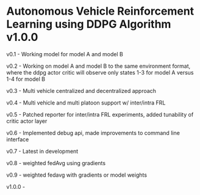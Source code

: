 # Autonomous Vehicle Reinforcement Learning using DDPG Algorithm v1.0.0

v0.1 - Working model for model A and model B

v0.2 - Working on model A and model B to the same environment format, where the ddpg actor critic will observe only states 1-3 for model A versus 1-4 for model B

v0.3 - Multi vehicle centralized and decentralized approach

v0.4 - Multi vehicle and multi platoon support w/ inter/intra FRL

v0.5 - Patched reporter for inter/intra FRL experiments, added tunability of critic actor layer
 
v0.6 - Implemented debug api, made improvements to command line interface

v0.7 - Latest in development

v0.8 - weighted fedAvg using gradients

v0.9 - weighted fedavg with gradients or model weights

v1.0.0 - 